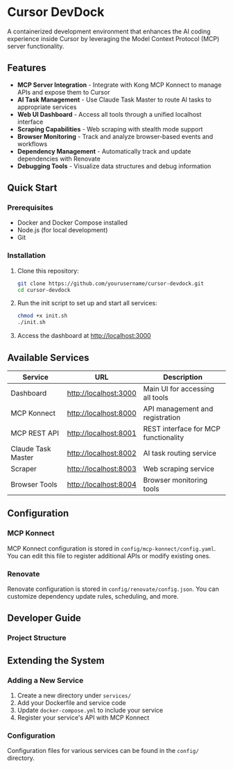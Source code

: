 # Cursor DevDock

A containerized development environment that enhances the AI coding experience inside Cursor by leveraging the Model Context Protocol (MCP) server functionality.

## Features

- **MCP Server Integration** - Integrate with Kong MCP Konnect to manage APIs and expose them to Cursor
- **AI Task Management** - Use Claude Task Master to route AI tasks to appropriate services
- **Web UI Dashboard** - Access all tools through a unified localhost interface
- **Scraping Capabilities** - Web scraping with stealth mode support
- **Browser Monitoring** - Track and analyze browser-based events and workflows
- **Dependency Management** - Automatically track and update dependencies with Renovate
- **Debugging Tools** - Visualize data structures and debug information

## Quick Start

### Prerequisites

- Docker and Docker Compose installed
- Node.js (for local development)
- Git

### Installation

1. Clone this repository:
   ```bash
   git clone https://github.com/yourusername/cursor-devdock.git
   cd cursor-devdock
   ```

2. Run the init script to set up and start all services:
   ```bash
   chmod +x init.sh
   ./init.sh
   ```

3. Access the dashboard at [http://localhost:3000](http://localhost:3000)

## Available Services

| Service | URL | Description |
|---------|-----|-------------|
| Dashboard | [http://localhost:3000](http://localhost:3000) | Main UI for accessing all tools |
| MCP Konnect | [http://localhost:8000](http://localhost:8000) | API management and registration |
| MCP REST API | [http://localhost:8001](http://localhost:8001) | REST interface for MCP functionality |
| Claude Task Master | [http://localhost:8002](http://localhost:8002) | AI task routing service |
| Scraper | [http://localhost:8003](http://localhost:8003) | Web scraping service |
| Browser Tools | [http://localhost:8004](http://localhost:8004) | Browser monitoring tools |

## Configuration

### MCP Konnect

MCP Konnect configuration is stored in `config/mcp-konnect/config.yaml`. You can edit this file to register additional APIs or modify existing ones.

### Renovate

Renovate configuration is stored in `config/renovate/config.json`. You can customize dependency update rules, scheduling, and more.

## Developer Guide

### Project Structure

## Extending the System

### Adding a New Service

1. Create a new directory under `services/`
2. Add your Dockerfile and service code
3. Update `docker-compose.yml` to include your service
4. Register your service's API with MCP Konnect

### Configuration

Configuration files for various services can be found in the `config/` directory. 
